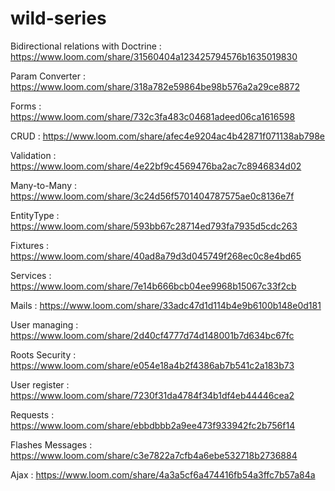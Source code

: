 # wild-series

Bidirectional relations with Doctrine  : https://www.loom.com/share/31560404a123425794576b1635019830


Param Converter : https://www.loom.com/share/318a782e59864be98b576a2a29ce8872


Forms : https://www.loom.com/share/732c3fa483c04681adeed06ca1616598


CRUD : https://www.loom.com/share/afec4e9204ac4b42871f071138ab798e


Validation : https://www.loom.com/share/4e22bf9c4569476ba2ac7c8946834d02


Many-to-Many : https://www.loom.com/share/3c24d56f5701404787575ae0c8136e7f


EntityType : https://www.loom.com/share/593bb67c28714ed793fa7935d5cdc263


Fixtures : https://www.loom.com/share/40ad8a79d3d045749f268ec0c8e4bd65


Services : https://www.loom.com/share/7e14b666bcb04ee9968b15067c33f2cb


Mails : https://www.loom.com/share/33adc47d1d114b4e9b6100b148e0d181


User managing : https://www.loom.com/share/2d40cf4777d74d148001b7d634bc67fc


Roots Security : https://www.loom.com/share/e054e18a4b2f4386ab7b541c2a183b73


User register : https://www.loom.com/share/7230f31da4784f34b1df4eb44446cea2


Requests : https://www.loom.com/share/ebbdbbb2a9ee473f933942fc2b756f14


Flashes Messages : https://www.loom.com/share/c3e7822a7cfb4a6ebe532718b2736884


Ajax : https://www.loom.com/share/4a3a5cf6a474416fb54a3ffc7b57a84a
